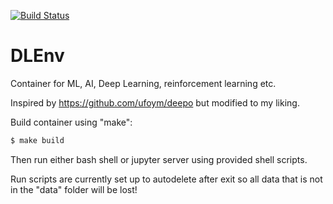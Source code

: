 [![Build Status](https://travis-ci.com/konradmalik/dlenv.svg?branch=master)](https://travis-ci.com/konradmalik/dlenv)
# DLEnv

Container for ML, AI, Deep Learning, reinforcement learning etc.

Inspired by <https://github.com/ufoym/deepo> but modified to my liking.

Build container using "make":

```bash
$ make build
```

Then run either bash shell or jupyter server using provided shell scripts.

Run scripts are currently set up to autodelete after exit so all data that is not in the "data" folder will be lost!
